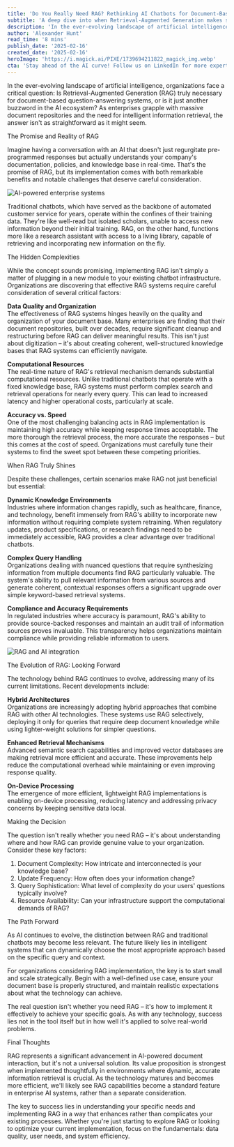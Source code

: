 ```yaml
---
title: 'Do You Really Need RAG? Rethinking AI Chatbots for Document-Based Q&A'
subtitle: 'A deep dive into when Retrieval-Augmented Generation makes sense for enterprise AI'
description: 'In the ever-evolving landscape of artificial intelligence, organizations face a critical question: Is Retrieval-Augmented Generation (RAG) truly necessary for document-based question-answering systems, or is it just another buzzword in the AI ecosystem?'
author: 'Alexander Hunt'
read_time: '8 mins'
publish_date: '2025-02-16'
created_date: '2025-02-16'
heroImage: 'https://i.magick.ai/PIXE/1739694211822_magick_img.webp'
cta: 'Stay ahead of the AI curve! Follow us on LinkedIn for more expert insights on emerging technologies like RAG and their practical applications in enterprise environments.'
---
```


In the ever-evolving landscape of artificial intelligence, organizations face a critical question: Is Retrieval-Augmented Generation (RAG) truly necessary for document-based question-answering systems, or is it just another buzzword in the AI ecosystem? As enterprises grapple with massive document repositories and the need for intelligent information retrieval, the answer isn't as straightforward as it might seem.

The Promise and Reality of RAG

Imagine having a conversation with an AI that doesn't just regurgitate pre-programmed responses but actually understands your company's documentation, policies, and knowledge base in real-time. That's the promise of RAG, but its implementation comes with both remarkable benefits and notable challenges that deserve careful consideration.

![AI-powered enterprise systems](https://i.magick.ai/PIXE/1739694211828_magick_img.webp)

Traditional chatbots, which have served as the backbone of automated customer service for years, operate within the confines of their training data. They're like well-read but isolated scholars, unable to access new information beyond their initial training. RAG, on the other hand, functions more like a research assistant with access to a living library, capable of retrieving and incorporating new information on the fly.

The Hidden Complexities

While the concept sounds promising, implementing RAG isn't simply a matter of plugging in a new module to your existing chatbot infrastructure. Organizations are discovering that effective RAG systems require careful consideration of several critical factors:

**Data Quality and Organization**  
The effectiveness of RAG systems hinges heavily on the quality and organization of your document base. Many enterprises are finding that their document repositories, built over decades, require significant cleanup and restructuring before RAG can deliver meaningful results. This isn't just about digitization – it's about creating coherent, well-structured knowledge bases that RAG systems can efficiently navigate.

**Computational Resources**  
The real-time nature of RAG's retrieval mechanism demands substantial computational resources. Unlike traditional chatbots that operate with a fixed knowledge base, RAG systems must perform complex search and retrieval operations for nearly every query. This can lead to increased latency and higher operational costs, particularly at scale.

**Accuracy vs. Speed**  
One of the most challenging balancing acts in RAG implementation is maintaining high accuracy while keeping response times acceptable. The more thorough the retrieval process, the more accurate the responses – but this comes at the cost of speed. Organizations must carefully tune their systems to find the sweet spot between these competing priorities.

When RAG Truly Shines

Despite these challenges, certain scenarios make RAG not just beneficial but essential:

**Dynamic Knowledge Environments**  
Industries where information changes rapidly, such as healthcare, finance, and technology, benefit immensely from RAG's ability to incorporate new information without requiring complete system retraining. When regulatory updates, product specifications, or research findings need to be immediately accessible, RAG provides a clear advantage over traditional chatbots.

**Complex Query Handling**  
Organizations dealing with nuanced questions that require synthesizing information from multiple documents find RAG particularly valuable. The system's ability to pull relevant information from various sources and generate coherent, contextual responses offers a significant upgrade over simple keyword-based retrieval systems.

**Compliance and Accuracy Requirements**  
In regulated industries where accuracy is paramount, RAG's ability to provide source-backed responses and maintain an audit trail of information sources proves invaluable. This transparency helps organizations maintain compliance while providing reliable information to users.

![RAG and AI integration](https://i.magick.ai/PIXE/1739694211825_magick_img.webp)

The Evolution of RAG: Looking Forward

The technology behind RAG continues to evolve, addressing many of its current limitations. Recent developments include:

**Hybrid Architectures**  
Organizations are increasingly adopting hybrid approaches that combine RAG with other AI technologies. These systems use RAG selectively, deploying it only for queries that require deep document knowledge while using lighter-weight solutions for simpler questions.

**Enhanced Retrieval Mechanisms**  
Advanced semantic search capabilities and improved vector databases are making retrieval more efficient and accurate. These improvements help reduce the computational overhead while maintaining or even improving response quality.

**On-Device Processing**  
The emergence of more efficient, lightweight RAG implementations is enabling on-device processing, reducing latency and addressing privacy concerns by keeping sensitive data local.

Making the Decision

The question isn't really whether you need RAG – it's about understanding where and how RAG can provide genuine value to your organization. Consider these key factors:

1. Document Complexity: How intricate and interconnected is your knowledge base?
2. Update Frequency: How often does your information change?
3. Query Sophistication: What level of complexity do your users' questions typically involve?
4. Resource Availability: Can your infrastructure support the computational demands of RAG?

The Path Forward

As AI continues to evolve, the distinction between RAG and traditional chatbots may become less relevant. The future likely lies in intelligent systems that can dynamically choose the most appropriate approach based on the specific query and context.

For organizations considering RAG implementation, the key is to start small and scale strategically. Begin with a well-defined use case, ensure your document base is properly structured, and maintain realistic expectations about what the technology can achieve.

The real question isn't whether you need RAG – it's how to implement it effectively to achieve your specific goals. As with any technology, success lies not in the tool itself but in how well it's applied to solve real-world problems.

Final Thoughts

RAG represents a significant advancement in AI-powered document interaction, but it's not a universal solution. Its value proposition is strongest when implemented thoughtfully in environments where dynamic, accurate information retrieval is crucial. As the technology matures and becomes more efficient, we'll likely see RAG capabilities become a standard feature in enterprise AI systems, rather than a separate consideration.

The key to success lies in understanding your specific needs and implementing RAG in a way that enhances rather than complicates your existing processes. Whether you're just starting to explore RAG or looking to optimize your current implementation, focus on the fundamentals: data quality, user needs, and system efficiency.